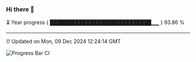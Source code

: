 ### Hi there 👋

⏳ Year progress { ████████████████████████████▁▁ } 93.86 %

---

⏰ Updated on Mon, 09 Dec 2024 12:24:14 GMT

![Progress Bar CI](https://github.com/code-lakshay/GitHub-Actions-Demo/workflows/Progress%20Bar%20CI/badge.svg)
